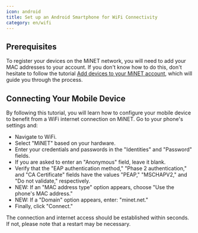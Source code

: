 ```yaml
---
icon: android
title: Set up an Android Smartphone for WiFi Connectivity
category: en/wifi
---
```


## Prerequisites

To register your devices on the MiNET network, you will need to add your MAC addresses to your account. If you don't know how to do this, don't hesitate to follow the tutorial [Add devices to your MiNET account](/en/tutoriels/ajouter-des-appareils), which will guide you through the process.

## Connecting Your Mobile Device

By following this tutorial, you will learn how to configure your mobile device to benefit from a WiFi internet connection on MiNET. Go to your phone's settings and:

- Navigate to WiFi.
- Select "MiNET" based on your hardware.
- Enter your credentials and passwords in the "Identities" and "Password" fields.
- If you are asked to enter an "Anonymous" field, leave it blank.
- Verify that the "EAP authentication method," "Phase 2 authentication," and "CA Certificate" fields have the values "PEAP," "MSCHAPV2," and "Do not validate," respectively.
- NEW: If an "MAC address type" option appears, choose "Use the phone's MAC address."
- NEW: If a "Domain" option appears, enter: "minet.net."
- Finally, click "Connect."

The connection and internet access should be established within seconds. If not, please note that a restart may be necessary.
